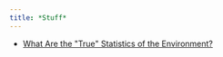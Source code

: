 ```yaml
---
title: *Stuff*
---
```


- [What Are the "True" Statistics of the Environment?](https://onlinelibrary.wiley.com/doi/epdf/10.1111/cogs.12444)
